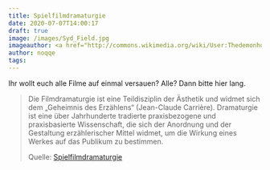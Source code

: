 ```yaml
---
title: Spielfilmdramaturgie
date: 2020-07-07T14:00:17
draft: true
image: /images/Syd_Field.jpg
imageauthor: <a href="http://commons.wikimedia.org/wiki/User:Thedemonhog" title="User:Thedemonhog">thedemonhog</a>
author: noqqe
tags:
---
```


Ihr wollt euch alle Filme auf einmal versauen? Alle? Dann bitte hier lang.

> Die Filmdramaturgie ist eine Teildisziplin der Ästhetik und widmet sich dem
> „Geheimnis des Erzählens“ (Jean-Claude Carrière). Dramaturgie ist eine über
> Jahrhunderte tradierte praxisbezogene und praxisbasierte Wissenschaft, die
> sich der Anordnung und der Gestaltung erzählerischer Mittel widmet, um die
> Wirkung eines Werkes auf das Publikum zu bestimmen.
>
> Quelle: [Spielfilmdramaturgie](https://de.wikipedia.org/wiki/Spielfilmdramaturgie)
